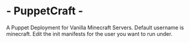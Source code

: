 
# - PuppetCraft - 
A Puppet Deployment for Vanilla Minecraft Servers. Default username is minecraft. 
Edit the init manifests for the user you want to run under. 
